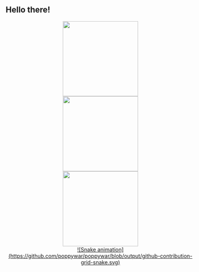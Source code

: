 ## Hello there!

<div align="center">
  <a href="https://github.com/poppywar">
  <img height="200em" src="https://github-readme-stats.vercel.app/api?username=poppywar&show_icons=true&theme=dracula&include_all_commits=true&count_private=true"/>

<div align="center">
  <a href="https://github.com/poppywar">
    <img height="200em" src="https://github-readme-stats.vercel.app/api/top-langs/?username=poppywar&show_icons=true&theme=dracula&include_all_commits=true"/>

<div align="center">
  <a href="https://github.com/poppywar">
    <img height="200em" src="https://github.com/poppywar/poppywar/blob/output/github-contribution-grid-snake.svg"/>
</div>
  ![Snake animation](https://github.com/poppywar/poppywar/blob/output/github-contribution-grid-snake.svg)



